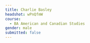 ```yaml
---
title: Charlie Basley
headshot: wPnQfmW
course:
  - BA American and Canadian Studies
gender: male
submitted: false
---
```

